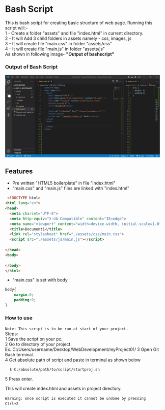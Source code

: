 
# Bash Script 

This is bash script for creating basic structure of web page.
Running this script will:- \
1 - Create a folder "assets" and file "index.html" in current directory.\
2 - It will Add 3 child folders in assets namely - css, images, js\
3 - It will create file "main.css" in folder "assets/css"\
4 - It will create file "main.js" in folder "assets/js"\
As shown in following image- **"Output of bashscript"**

### Output of Bash Script

![App Screenshot](https://raw.githubusercontent.com/std447/custom_bash_Script/main/bash_script.jpg?text=App+Screenshot+Here)


## Features


- Pre written "HTML5 boilerplate" in file "index.html"
- "main.css" and "main.js" files are linked with "index.html"

```html
 <!DOCTYPE html>
<html lang="en">
<head>
  <meta charset="UTF-8">
  <meta http-equiv="X-UA-Compatible" content="IE=edge">
  <meta name="viewport" content="width=device-width, initial-scale=1.0">
  <title>Document1</title>
  <link rel="stylesheet" href="./assets/css/main.css">
  <script src="./assets/js/main.js"></script>
 
</head>
<body>

</body>
</html>
```


- "main.css" is set with body
```css
body{
    margin:0;
    padding:0;
}
```

### How to use

`Note: This script is to be run at start of your project.`  
Steps:  
1 Save the script on your pc.  
2 Go to directory of your project.  
    Ex. C:/Users/username/Desktop/WebDevelopment/myProject01/
3 Open Git Bash terminal.  
4 Get absolute path of script and paste in terminal as shown below

```bash
  $ C:/absolute/path/to/script/startproj.sh
```
5 Press enter.

This will create index.html and assets in project directory.

`Warning: once script is executed it cannot be undone by pressing Ctrl+Z`
